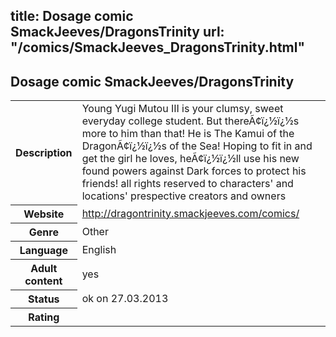 title: Dosage comic SmackJeeves/DragonsTrinity
url: "/comics/SmackJeeves_DragonsTrinity.html"
---
Dosage comic SmackJeeves/DragonsTrinity
-----------------------------------------

<table class="comicinfo">
<tr>
<th>Description</th><td>Young Yugi Mutou III is your clumsy, sweet everyday college student. But thereÃ¢ï¿½ï¿½s more to him than that! He is The Kamui of the DragonÃ¢ï¿½ï¿½s of the Sea! Hoping to fit in and get the girl he loves, heÃ¢ï¿½ï¿½ll use his new found powers against Dark forces to protect his friends! all rights reserved to characters' and locations' prespective creators and owners</td>
</tr>
<tr>
<th>Website</th><td><a href="http://dragontrinity.smackjeeves.com/comics/">http://dragontrinity.smackjeeves.com/comics/</a></td>
</tr>
<tr>
<th>Genre</th><td>Other</td>
</tr>
<tr>
<th>Language</th><td>English</td>
</tr>
<tr>
<th>Adult content</th><td>yes</td>
</tr>
<tr>
<th>Status</th><td>ok on 27.03.2013</td>
</tr>
<tr>
<th>Rating</th><td><div class="g-plusone" data-size="standard" data-annotation="bubble"
 data-href="http://dragontrinity.smackjeeves.com/comics/"></div></td>
</tr>
</table>
<script type="text/javascript">
  (function() {
    var po = document.createElement('script'); po.type = 'text/javascript'; po.async = true;
    po.src = 'https://apis.google.com/js/plusone.js';
    var s = document.getElementsByTagName('script')[0]; s.parentNode.insertBefore(po, s);
  })();
</script>
